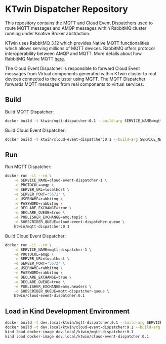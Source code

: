 # KTwin Dispatcher Repository

This repository contains the MQTT and Cloud Event Dispatchers used to route MQTT messages and AMQP messages within RabbitMQ cluster running under Knative Broker abstraction.

KTwin uses RabbitMQ 3.12 which provides Native MQTT functionalities which allows serving millions of MQTT devices. RabbitMQ offers protocol interoperability between AMQP and MQTT. More details about how RabbitMQ Native MQTT [here](https://blog.rabbitmq.com/posts/2023/03/native-mqtt/).

The Cloud Event Dispatcher is responsible to forward Cloud Event messages from Virtual components generated within KTwin cluster to real devices connected to the cluster using MQTT. The MQTT Dispatcher forwards MQTT messages from real components to virtual services.

## Build

Build MQTT Dispatcher:

```sh
docker build -t ktwin/mqtt-dispatcher:0.1 --build-arg SERVICE_NAME=mqtt-dispatcher .
```

Build Cloud Event Dispatcher:

```sh
docker build -t ktwin/cloud-event-dispatcher:0.1 --build-arg SERVICE_NAME=cloud-event-dispatcher .
```

## Run

Run MQTT Dispatcher:

```sh
docker run -it --rm \
    -e SERVICE_NAME=cloud-event-dispatcher-1 \
    -e PROTOCOL=amqp \
    -e SERVER_URL=localhost \
    -e SERVER_PORT="5672" \
    -e USERNAME=rabbitmq \
    -e PASSWORD=rabbitmq \
    -e DECLARE_EXCHANGE=true \
    -e DECLARE_QUEUE=true \
    -e PUBLISHER_EXCHANGE=amq.topic \
    -e SUBSCRIBER_QUEUE=cloud-event-dispatcher-queue \
    ktwin/mqtt-dispatcher:0.1
```

Build Cloud Event Dispatcher:

```sh
docker run -it --rm \
    -e SERVICE_NAME=mqtt-dispatcher-1 \
    -e PROTOCOL=amqp \
    -e SERVER_URL=localhost \
    -e SERVER_PORT="5672" \
    -e USERNAME=rabbitmq \
    -e PASSWORD=rabbitmq \
    -e DECLARE_EXCHANGE=true \
    -e DECLARE_QUEUE=true \
    -e PUBLISHER_EXCHANGE=amq.headers \
    -e SUBSCRIBER_QUEUE=mqtt-dispatcher-queue \
    ktwin/cloud-event-dispatcher:0.1
```

## Load in Kind Development Environment

```sh
docker build -t dev.local/ktwin/mqtt-dispatcher:0.1 --build-arg SERVICE_NAME=mqtt-dispatcher .
docker build -t dev.local/ktwin/cloud-event-dispatcher:0.1 --build-arg SERVICE_NAME=cloud-event-dispatcher .
kind load docker-image dev.local/ktwin/mqtt-dispatcher:0.1
kind load docker-image dev.local/ktwin/cloud-event-dispatcher:0.1
```
